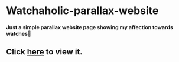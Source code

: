 # Watchaholic-parallax-website

#### Just a simple parallax website page showing my affection towards watches:facepunch:

## Click [here](https://tarun-19.github.io/Watchaholic-parallax-website/) to view it.
